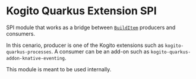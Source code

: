# Kogito Quarkus Extension SPI

SPI module that works as a bridge between [`BuildItem`](https://quarkus.io/guides/writing-extensions#build-items) producers and consumers.

In this cenario, producer is one of the Kogito extensions such as `kogito-quarkus-processes`. A consumer can be an add-on such as `kogito-quarkus-addon-knative-eventing`.

This module is meant to be used internally.
